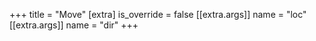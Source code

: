 +++
title = "Move"
[extra]
is_override = false
[[extra.args]]
name = "loc"
[[extra.args]]
name = "dir"
+++